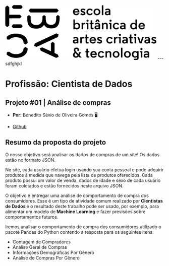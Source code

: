 <img src="https://raw.githubusercontent.com/rhatiro/Credit-score/main/ebac-course-utils/media/logo/newebac_logo_black_half.png" alt="ebac-logo">
---
sdfghjkl

# **Profissão: Cientista de Dados**
## Projeto #01 | Análise de compras

* **Por:** Benedito Sávio de Oliveira Gomes 🖥️
<!-- **Dados:** 17 de junho de 2024.<br> -->
* [Github](https://github.com/savioivas/Analise-de-compra)

## **Resumo da proposta do projeto**
O nosso objetivo será analisar os dados de compras de um site! Os dados estão no formato JSON.

 No site, cada usuário efetua login usando sua conta pessoal e pode adquirir produtos à medida que navega pela lista de produtos oferecidos. Cada produto possui um valor de venda, dados de idade e sexo de cada usuário foram coletados e estão fornecidos neste arquivo JSON.

O objetivo é entregar uma análise de comportamento de compra dos consumidores. Esse é um tipo de atividade comum realizado por<b> Cientistas de Dados </b>e o resultado deste trabalho pode ser usado, por exemplo, para alimentar um modelo de<b> Machine Learning</b> e fazer previsões sobre comportamentos futuros.

Iremos analisar o comportamento de compra dos consumidores utilizado o pacote Pandas do Python contendo a resposta para os seguintes itens:</h3>

* Contagem de Compradores
* Análise Geral de Compras
* Informações Demográficas Por Gênero
* Análise de Compras Por Gênero
  





